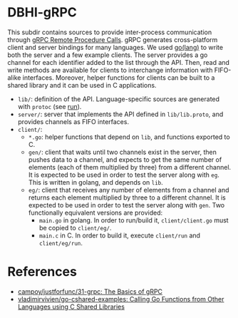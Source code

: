 # DBHI-gRPC

This subdir contains sources to provide inter-process communication through [gRPC Remote Procedure Calls](https://grpc.io/). gRPC generates cross-platform client and server bindings for many languages. We used [go(lang)](https://golang.org/) to write both the server and a few example clients. The server provides a go channel for each identifier added to the list through the API. Then, read and write methods are available for clients to interchange information with FIFO-alike interfaces. Moreover, helper functions for clients can be built to a shared library and it can be used in C applications.

- `lib/`: definition of the API. Language-specific sources are generated with `protoc` (see [run](./run)).
- `server/`: server that implements the API defined in `lib/lib.proto`, and provides channels as FIFO interfaces.
- `client/`:
    - `*.go`: helper functions that depend on `lib`, and functions exported to C.
    - `gen/`: client that waits until two channels exist in the server, then pushes data to a channel, and expects to get the same number of elements (each of them multiplied by three) from a different channel. It is expected to be used in order to test the server along with `eg`. This is written in golang, and depends on `lib`.
    - `eg/`: client that receives any number of elements from a channel and returns each element multiplied by three to a different channel. It is expected to be used in order to test the server along with `gen`. Two functionally equivalent versions are provided:
        - `main.go` in golang. In order to run/build it, `client/client.go` must be copied to `client/eg/`.
        - `main.c` in C. In order to build it, execute `client/run` and `client/eg/run`.

# References

- [campoy/justforfunc/31-grpc: The Basics of gRPC](https://github.com/campoy/justforfunc/tree/master/31-grpc)
- [vladimirvivien/go-cshared-examples: Calling Go Functions from Other Languages using C Shared Libraries](https://github.com/vladimirvivien/go-cshared-examples)


